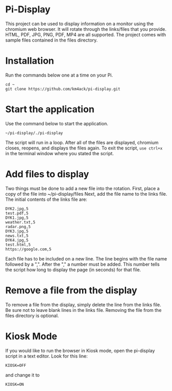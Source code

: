 # Pi-Display

This project can be used to display information on a monitor using the chromium web browser. 
It will rotate through the links/files that you provide. HTML, PDF, JPG, PNG, PDF, MP4
are all supported. The project comes with sample files contained in the files directory.

# Installation

Run the commands below one at a time on your Pi.

```
cd ~
git clone https://github.com/km4ack/pi-display.git
```

# Start the application

Use the command below to start the application.

```
~/pi-display/./pi-display
```

The script will run in a loop. After all of the files are displayed, chromium closes,
reopens, and displays the files again. To exit the script, `use ctrl+x` in the terminal
window where you stated the script.

# Add files to display

Two things must be done to add a new file into the rotation. First, place a copy of 
the file into ~/pi-display/files Next, add the file name to the links file. The initial
contents of the links file are:

```
DYK2.jpg,5
test.pdf,5
DYK1.jpg,5
weather.txt,5
radar.png,5
DYK3.jpg,5
news.txt,5
DYK4.jpg,5
test.html,5
https://google.com,5
```

Each file has to be included on a new line. The line begins with the file name followed
by a ",". After the "," a number must be added. This number tells the script how long to
display the page (in seconds) for that file.

# Remove a file from the display

To remove a file from the display, simply delete the line from the links file. Be sure
not to leave blank lines in the links file. Removing the file from the files directory
is optional.

# Kiosk Mode

If you would like to run the browser in Kiosk mode, open the pi-display script in a text
editor. Look for this line:

`KIOSK=OFF`

and change it to

`KIOSK=ON`

